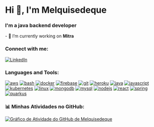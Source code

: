 Hi 👋, I'm Melquisedeque
========================

### I'm a java backend developer

\- 🔭 I’m currently working on **Mitra**

### Connect with me:

[![LinkedIn](https://img.shields.io/badge/LinkedIn-0077B5?style=for-the-badge&logo=linkedin&logoColor=white)](https://www.linkedin.com/in/melquisedequemsilva/)

### Languages and Tools:

[![aws](https://img.shields.io/badge/Amazon_AWS-FF9900?style=for-the-badge&logo=amazonaws&logoColor=white)](https://aws.amazon.com)
[![bash](https://img.shields.io/badge/Shell_Script-121011?style=for-the-badge&logo=gnu-bash&logoColor=white)](https://www.gnu.org/software/bash/)
[![docker](https://img.shields.io/badge/Docker-2CA5E0?style=for-the-badge&logo=docker&logoColor=white)](https://www.docker.com/)
[![firebase](https://img.shields.io/badge/firebase-ffca28?style=for-the-badge&logo=firebase&logoColor=black)](https://firebase.google.com/)
[![git](https://img.shields.io/badge/GIT-E44C30?style=for-the-badge&logo=git&logoColor=white)](https://git-scm.com/)
[![heroku](https://img.shields.io/badge/Heroku-430098?style=for-the-badge&logo=heroku&logoColor=white)](https://heroku.com)
[![java](https://img.shields.io/badge/java-%23ED8B00.svg?style=for-the-badge&logo=java&logoColor=white)](https://www.java.com)
[![javascript](https://img.shields.io/badge/JavaScript-323330?style=for-the-badge&logo=javascript&logoColor=F7DF1E)](https://developer.mozilla.org/en-US/docs/Web/JavaScript)
[![kubernetes](https://img.shields.io/badge/kubernetes-326ce5.svg?&style=for-the-badge&logo=kubernetes&logoColor=white)](https://kubernetes.io)
[![linux](https://img.shields.io/badge/Linux-FCC624?style=for-the-badge&logo=linux&logoColor=black)](https://www.linux.org/)
[![mongodb](https://img.shields.io/badge/MongoDB-4EA94B?style=for-the-badge&logo=mongodb&logoColor=white)](https://www.mongodb.com/)
[![mysql](https://img.shields.io/badge/MySQL-005C84?style=for-the-badge&logo=mysql&logoColor=white)](https://www.mysql.com/)
[![nodejs](https://img.shields.io/badge/Node.js-339933?style=for-the-badge&logo=nodedotjs&logoColor=white)](https://nodejs.org)
[![react](https://img.shields.io/badge/React-20232A?style=for-the-badge&logo=react&logoColor=61DAFB)](https://reactjs.org/)
[![spring](https://img.shields.io/badge/Spring-6DB33F?style=for-the-badge&logo=spring&logoColor=white)](https://spring.io/)
[![quarkus](https://img.shields.io/badge/Quarkus-000000?style=for-the-badge&logo=quarkus)](https://quarkus.io/)

### 📊 Minhas Atividades no GitHub:
[![Gráfico de Atividade do GitHub de Melquisedeque](https://github-readme-activity-graph.vercel.app/graph?username=mellki1&theme=dracula)](https://github.com/ashutosh00710/github-readme-activity-graph)

